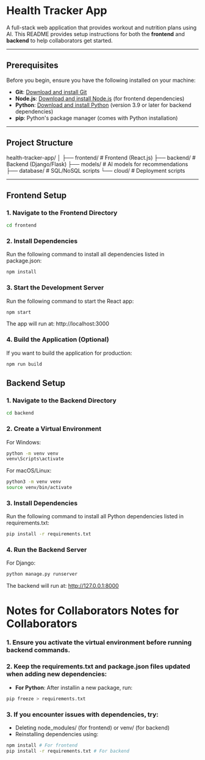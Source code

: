 # **Health Tracker App**

A full-stack web application that provides workout and nutrition plans using AI. This README provides setup instructions for both the **frontend** and **backend** to help collaborators get started.

---

## **Prerequisites**
Before you begin, ensure you have the following installed on your machine:
- **Git**: [Download and install Git](https://git-scm.com/downloads)
- **Node.js**: [Download and install Node.js](https://nodejs.org/) (for frontend dependencies)
- **Python**: [Download and install Python](https://www.python.org/) (version 3.9 or later for backend dependencies)
- **pip**: Python's package manager (comes with Python installation)

---

## **Project Structure**
health-tracker-app/
│
├── frontend/          # Frontend (React.js)
├── backend/           # Backend (Django/Flask)
├── models/            # AI models for recommendations
├── database/          # SQL/NoSQL scripts
└── cloud/             # Deployment scripts

---

## **Frontend Setup**

### **1. Navigate to the Frontend Directory**
```bash
cd frontend
```

### **2. Install Dependencies**
Run the following command to install all dependencies listed in package.json:
```bash
npm install
```

### **3. Start the Development Server**
Run the following command to start the React app:
```bash
npm start
```
The app will run at: http://localhost:3000

### **4. Build the Application (Optional)**
If you want to build the application for production:
```bash
npm run build
```

## **Backend Setup**

### 1. Navigate to the Backend Directory
```bash
cd backend
```

### **2. Create a Virtual Environment**
For Windows:
```bash
python -m venv venv
venv\Scripts\activate
```

For macOS/Linux:
```bash
python3 -m venv venv
source venv/bin/activate
```

### **3. Install Dependencies**
Run the following command to install all Python dependencies listed in requirements.txt:
```bash
pip install -r requirements.txt
```

### **4. Run the Backend Server**
For Django:
```bash
python manage.py runserver
```
The backend will run at: http://127.0.0.1:8000
</br>
# **Notes for Collaborators Notes for Collaborators**

### **1. Ensure you activate the virtual environment before running backend commands.**

### 2. Keep the requirements.txt and package.json files updated when adding new dependencies:

- **For Python**: After installin a new package, run:

```bash
pip freeze > requirements.txt
```

### 3. If you encounter issues with dependencies, try:
- Deleting node_modules/ (for frontend) or venv/ (for backend)
- Reinstalling dependencies using: 
```bash
npm install # For frontend
pip install -r requirements.txt # For backend
```
 

